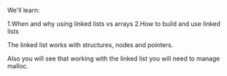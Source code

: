 We'll learn: 

1.When and why using linked lists vs arrays
2.How to build and use linked lists

The linked list works with structures, nodes and pointers.

Also you will see that working with the linked list  you will need to manage malloc. 
